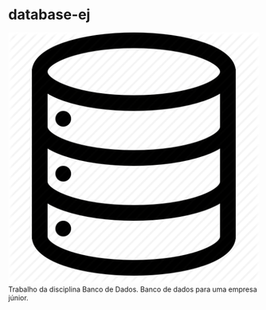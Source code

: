 # database-ej 
![db-icon](/project_media/db.png)
Trabalho da disciplina Banco de Dados. Banco de dados para uma empresa júnior.

